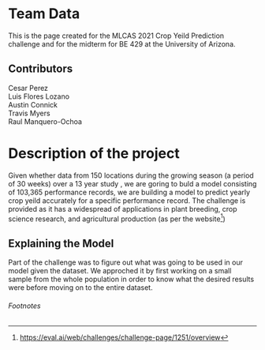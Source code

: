 
# Team Data
This is the page created for the MLCAS 2021 Crop Yeild Prediction challenge and for the midterm for BE 429 at the University of Arizona.

## Contributors
Cesar Perez<br>
Luis Flores Lozano<br>
Austin Connick<br>
Travis Myers<br>
Raul Manquero-Ochoa

# Description of the project
Given whether data from 150 locations during the growing season (a period of 30 weeks) over a 13 year study , we are goring to buld a model consisting
of 103,365 performance records, we are building a model to predict yearly crop yeild accurately for a specific performance record. The challenge is provided as it has a widespread of applications in plant breeding, crop science research, and agricultural production (as per the website[^1])

## Explaining the Model
Part of the challenge was to figure out what was going to be used in our model given the dataset. We approched it by first working on a small sample from the whole population in order to know what the desired results were before moving on to the entire dataset.

###### Footnotes
[^1]: https://eval.ai/web/challenges/challenge-page/1251/overview
